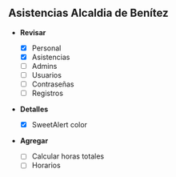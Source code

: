 ## **Asistencias Alcaldia de Benítez**

- **Revisar**

  - [x] Personal
  - [x] Asistencias
  - [ ] Admins
  - [ ] Usuarios
  - [ ] Contraseñas
  - [ ] Registros

- **Detalles**

  - [x] SweetAlert color

- **Agregar**
  - [ ] Calcular horas totales
  - [ ] Horarios
